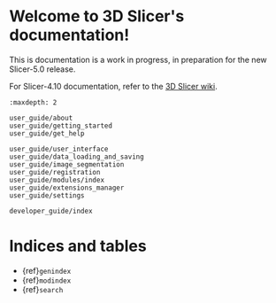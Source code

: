 # Welcome to 3D Slicer's documentation!

This is documentation is a work in progress, in preparation for the new Slicer-5.0 release.

For Slicer-4.10 documentation, refer to the [3D Slicer wiki](https://www.slicer.org/wiki/Documentation/4.10).

```{toctree}
:maxdepth: 2

user_guide/about
user_guide/getting_started
user_guide/get_help

user_guide/user_interface
user_guide/data_loading_and_saving
user_guide/image_segmentation
user_guide/registration
user_guide/modules/index
user_guide/extensions_manager
user_guide/settings

developer_guide/index
```

Indices and tables
==================

* {ref}`genindex`
* {ref}`modindex`
* {ref}`search`
